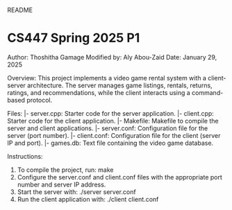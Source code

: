 README

CS447 Spring 2025 P1
=================================
Author: Thoshitha Gamage
Modified by: Aly Abou-Zaid
Date: January 29, 2025

Overview:
This project implements a video game rental system with a client-server architecture. The server manages game listings, rentals, returns, ratings, and recommendations, while the client interacts using a command-based protocol.

Files:
  |- server.cpp: Starter code for the server application.
  |- client.cpp: Starter code for the client application.
  |- Makefile: Makefile to compile the server and client applications.
  |- server.conf: Configuration file for the server (port number).
  |- client.conf: Configuration file for the client (server IP and port).
  |- games.db: Text file containing the video game database.

Instructions:
  1. To compile the project, run: make
  2. Configure the server.conf and client.conf files with the appropriate port number and server IP address.
  3. Start the server with: ./server server.conf
  4. Run the client application with: ./client client.conf
